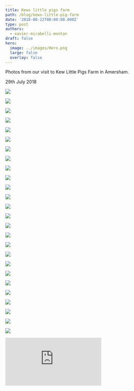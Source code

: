 ```yaml
---
title: Kews little pigs farm
path: /blog/kews-little-pig-farm
date: '2018-08-22T00:00:00.000Z'
type: post
authors:
  - xavier-mirabelli-montan
draft: false
hero:
  image: ../images/Hero.png
  large: false
  overlay: false
---
```

Photos from our visit to Kew Little Pigs Farm in Amersham.

29th July 2018

![](https://cdn-images-1.medium.com/max/5476/1*tNkiXe39_r2HWCSgTCo23A.jpeg)

![](https://cdn-images-1.medium.com/max/5476/1*--_BHO_yn5U72LsrAKvlnw.jpeg)

![](https://cdn-images-1.medium.com/max/5476/1*gt3pCiJBDmVPiA8aASrWOg.jpeg)

![](https://cdn-images-1.medium.com/max/5476/1*YM-iq-glGTfR8cu0A3oQCg.jpeg)

![](https://cdn-images-1.medium.com/max/5476/1*JS1yfi1Z54kb_7hQWYJvmA.jpeg)

![](https://cdn-images-1.medium.com/max/5476/1*1IBakgWYUnca_gsZ065lRA.jpeg)

![](https://cdn-images-1.medium.com/max/5476/1*JYJa4nIk7lP-4CEk-_XUsA.jpeg)

![](https://cdn-images-1.medium.com/max/5476/1*u8m18WpjGyYoRPRZUxRgAQ.jpeg)

![](https://cdn-images-1.medium.com/max/5476/1*WdXJ9Vu8hcLdDZBS_nv7Kw.jpeg)

![](https://cdn-images-1.medium.com/max/5476/1*1lrWFJshSbL32jzoZRRfbA.jpeg)

![](https://cdn-images-1.medium.com/max/5476/1*yHl0QEwIV01rFzN-Ehay8g.jpeg)

![](https://cdn-images-1.medium.com/max/5476/1*l4x26-ajaUvFhtqr3Jia9g.jpeg)

![](https://cdn-images-1.medium.com/max/5476/1*z30gUeK4QQ4ruzDZV7yaGg.jpeg)

![](https://cdn-images-1.medium.com/max/5476/1*TcvDK1Gw2aADcBspNMD0xw.jpeg)

![](https://cdn-images-1.medium.com/max/5476/1*rmZtRKZ_e8kFWODLdj73sg.jpeg)

![](https://cdn-images-1.medium.com/max/5476/1*hcDgU97VVFxcQe90QPgERw.jpeg)

![](https://cdn-images-1.medium.com/max/5476/1*4Sfh9ta4dud7UX1KRHzS1g.jpeg)

![](https://cdn-images-1.medium.com/max/5476/1*8Hu036gA2MXI4RsCT-du5Q.jpeg)

![](https://cdn-images-1.medium.com/max/5476/1*Md_8Eq8UI7XVKKF3Xh8sFw.jpeg)

![](https://cdn-images-1.medium.com/max/5476/1*iFElxyHt352SexHgAJd9Nw.jpeg)

![](https://cdn-images-1.medium.com/max/5476/1*i8anslqPEKmfb6D63LC_8A.jpeg)

![](https://cdn-images-1.medium.com/max/3650/1*tTxuO612uOajxL7f5Q5Z5g.jpeg)

![](https://cdn-images-1.medium.com/max/5476/1*2_renlHH4aT35Nf48pNZCw.jpeg)

![](https://cdn-images-1.medium.com/max/5476/1*xBlS3aWVCU7xWGEeRGSlRQ.jpeg)

![](https://cdn-images-1.medium.com/max/5476/1*odx1fxI7CydA53BPwMIx4g.jpeg)

![](https://cdn-images-1.medium.com/max/5476/1*eQihm6oxjzG35MTsiJ9vuA.jpeg)

<iframe src="https://medium.com/media/20e137b7062f6f72b584365a5b615812" frameborder=0></iframe>